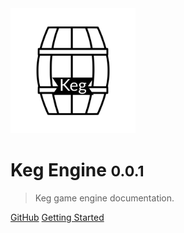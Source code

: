 <img src="_media/icon_transparent.svg" width="200">

# Keg Engine <small>0.0.1</small>

> Keg game engine documentation.

[GitHub](https://github.com/OwenGranot/Keg)
[Getting Started](#Cloning)
